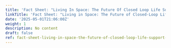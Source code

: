 ```yaml
---
title: 'Fact Sheet: "Living In Space: The Future Of Closed Loop Life Support Systems"'
linkTitle: 'Fact Sheet: "Living in Space: The Future of Closed-Loop Life Support Systems"'
date: '2025-05-01T21:06:00Z'
weight: 1
description: No content
draft: false
ref: fact-sheet-living-in-space-the-future-of-closed-loop-life-support-systems
---
```


